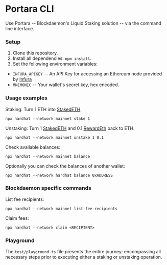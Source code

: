 # Portara CLI

Use Portara -- Blockdaemon's Liquid Staking solution -- via the command line interface.


### Setup

1. Clone this repository.
2. Install all dependencies: `npm install`.
3. Set the following environment variables:
  - `INFURA_APIKEY` -- An API Key for accessing an Ethereum node provided by [Infura](https://www.infura.io)
  - `MNEMONIC` -- Your wallet's secret key, hex encoded.


### Usage examples

Staking: Turn 1 ETH into [StakedETH](https://etherscan.io/address/0x65077fa7df8e38e135bd4052ac243f603729892d).
```
npx hardhat --network mainnet stake 1
```

Unstaking: Turn 1 [StakedETH](https://etherscan.io/address/0x65077fa7df8e38e135bd4052ac243f603729892d) and 0.1 [RewardEth](https://etherscan.io/address/0xcbe26dbc91b05c160050167107154780f36ceaab) back to ETH.
```
npx hardhat --network mainnet unstake 1 0.1
```

Check available balances:
```
npx hardhat --network mainnet balance
```

Optionally you can check the balances of another wallet:
```
npx hardhat --network hardhat balance 0xADDRESS
```


### Blockdaemon specific commands

List fee recipients:
```
npx hardhat --network mainnet list-fee-recipients
```

Claim fees:
```
npx hardhat --network claim <RECIPIENT>
```


### Playground

The `test/playground.ts` file presents the entire journey:
encompassing all necessary steps prior to executing either a staking
or unstaking operation.
